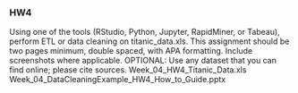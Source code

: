### HW4

Using one of the tools (RStudio, Python, Jupyter, RapidMiner, or Tabeau), perform ETL or data cleaning on titanic_data.xls.
This assignment should be two pages minimum, double spaced, with APA formatting. Include screenshots where applicable.
OPTIONAL: Use any dataset that you can find online; please cite sources.
Week_04_HW4_Titanic_Data.xls
Week_04_DataCleaningExample_HW4_How_to_Guide.pptx
